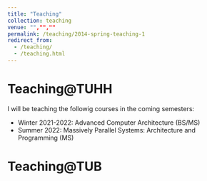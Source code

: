 ```yaml
---
title: "Teaching"
collection: teaching
venue: "","",""
permalink: /teaching/2014-spring-teaching-1
redirect_from: 
  - /teaching/
  - /teaching.html
---
```


Teaching@TUHH
===
I will be teaching the followig courses in the coming semesters:

* Winter 2021-2022: Advanced Computer Architecture (BS/MS)
* Summer 2022: Massively Parallel Systems: Architecture and Programming (MS)

Teaching@TUB 
===
